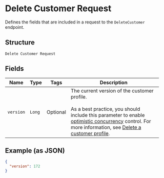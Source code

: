 
# Delete Customer Request

Defines the fields that are included in a request to the `DeleteCustomer`
endpoint.

## Structure

`Delete Customer Request`

## Fields

| Name | Type | Tags | Description |
|  --- | --- | --- | --- |
| `version` | `Long` | Optional | The current version of the customer profile.<br><br>As a best practice, you should include this parameter to enable [optimistic concurrency](https://developer.squareup.com/docs/working-with-apis/optimistic-concurrency) control.  For more information, see [Delete a customer profile](https://developer.squareup.com/docs/customers-api/use-the-api/keep-records#delete-customer-profile). |

## Example (as JSON)

```json
{
  "version": 172
}
```

